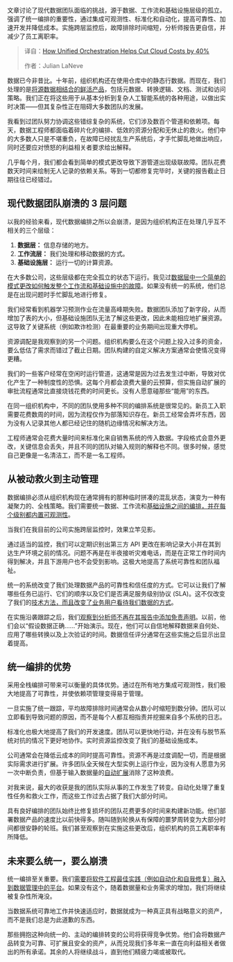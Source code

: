 <!--
title: 统一编排助您节省40%云成本
cover: https://cdn.thenewstack.io/media/2025/07/9d6f57a0-farzad-p-xsl33wxyc-unsplash-scaled.jpg
summary: 文章讨论了现代数据团队面临的挑战，源于数据、工作流和基础设施层级的孤立。强调了统一编排的重要性，通过集成可观测性、标准化和自动化，提高可靠性、加速开发并降低成本。实施跨层监控后，故障排除时间缩短，分析师报告更自信，并减少了员工离职率。
-->

文章讨论了现代数据团队面临的挑战，源于数据、工作流和基础设施层级的孤立。强调了统一编排的重要性，通过集成可观测性、标准化和自动化，提高可靠性、加速开发并降低成本。实施跨层监控后，故障排除时间缩短，分析师报告更自信，并减少了员工离职率。

> 译自：[How Unified Orchestration Helps Cut Cloud Costs by 40%](https://thenewstack.io/unified-orchestration-cuts-cloud-costs-40/)
> 
> 作者：Julian LaNeve

数据已今非昔比。十年前，组织机构还在使用仓库中的静态行数据。而现在，我们处理的是[将源数据相结合的鲜活产品](https://thenewstack.io/live-data-is-rapidly-reshaping-product-development-practices/)，包括元数据、转换逻辑、文档、测试和访问策略。我们正在将这些用于从基本分析到复杂人工智能系统的各种用途，以做出实时决策——但其复杂性正在阻碍大多数团队的发展。

我看到过团队努力协调这些错综复杂的系统，它们涉及数百个管道和依赖项。每天，数据工程师都面临着碎片化的编排、低效的资源分配和无休止的救火。他们中的大多数人只是不堪重负，在故障已经扰乱生产系统后，才手忙脚乱地做出响应，同时还要应对愤怒的利益相关者要求给出解释。

几乎每个月，我们都会看到简单的模式更改导致下游管道出现级联故障。团队花费数天时间来绘制无人记录的依赖关系。等到一切都修复完毕时，关键的报告截止日期往往已经错过。

## 现代数据团队崩溃的 3 层问题

以我的经验来看，现代数据编排之所以会崩溃，是因为组织机构正在处理几乎互不相关的三个层级：

1. **数据层：** 信息存储的地方。
2. **工作流层：** 我们处理和移动数据的方式。
3. **基础设施层：** 运行一切的计算资源。

在大多数公司，这些层级都在完全孤立的状态下运行。我见过[数据层中一个简单的模式更改如何触发整个工作流和基础设施中的故障](https://thenewstack.io/getting-started-with-infrastructure-monitoring/)。如果没有统一的系统，他们总是在出现问题时手忙脚乱地进行修复。

我们经常看到机器学习预测作业在流量高峰期失败。数据团队添加了新字段，从而增加了表的大小，但基础设施团队无法了解这些更改，因此未能相应地扩展资源。这导致了关键系统（例如欺诈检测）在最重要的业务期间出现重大停机。

资源调配是我观察到的另一个问题。组织机构要么在这个问题上投入过多的资金，要么低估了需求而错过了截止日期。团队构建的自定义解决方案通常会使情况变得更糟。

我们的一些客户经常在空闲时运行管道，这通常是因为过去发生过中断，导致对优化产生了一种制度性的恐惧。这每个月都会浪费大量的云预算，但实施自动扩展的审批流程通常比直接烧钱花费的时间更长。没有人愿意碰那些“能用”的东西。

在同一组织机构中，不同的团队使用多种不同的编排系统是很常见的。新员工入职需要花费数周的时间，因为流程仅作为部落知识存在。新员工经常会弄坏东西，因为没有人记录其他人都已经记住的随机边缘情况和解决方法。

工程师通常会花费大量时间来标准化来自销售系统的传入数据。字段格式会意外更改，关键信息会丢失，并且不同的团队对输入规则的解释也不同。很多时候，感觉自己更像是一名清洁工，而不是一名工程师。

## 从被动救火到主动管理

数据编排必须从组织机构现在通常拥有的那种临时拼凑的混乱状态，演变为一种有凝聚力的、全栈策略。我们需要统一数据、工作流和[基础设施之间的编排，并在每个级别都内置可观测性](https://thenewstack.io/explainable-ai-needs-explainable-infrastructure/)。

当我们在我目前的公司实施跨层监控时，效果立竿见影。

通过适当的监控，我们可以定期识别出第三方 API 更改在影响记录大小并在其到达生产环境之前的情况。问题不再是在半夜接听灾难电话，而是在正常工作时间内得到解决，并且下游用户也不会受到影响。这极大地提高了系统可靠性和团队福祉。

统一的系统改变了我们处理数据产品的可靠性和信任度的方式。它可以让我们了解哪些任务已运行、它们的顺序以及它们是否满足服务级别协议 (SLA)。这不仅改变了我们的[技术方法，而且改变了业务用户看待我们数据的方式](https://thenewstack.io/whos-the-bigger-villain-data-debt-vs-technical-debt/)。

在实施沿袭跟踪之后，我们[观察到分析师不再在其报告中添加免责声明](https://thenewstack.io/trend-report-merging-observability-and-it-service-management/)。以前，他们会以“假设数据正确……”开始演示。现在，他们可以自信地解释数据来自何处、应用了哪些转换以及上次验证的时间。数据信任评分通常在这些实施之后显示出显着提高。

## 统一编排的优势

采用全栈编排可带来可以衡量的具体优势。通过在所有地方集成可观测性，我们极大地提高了可靠性，并使依赖项管理变得易于管理。

一旦实施了统一跟踪，平均故障排除时间通常会从数小时缩短到数分钟。团队可以立即看到导致问题的原因，而不是每个人都互相指责并挖掘来自多个系统的日志。

标准化也极大地提高了我们的开发速度。团队可以更快地行动，并在没有与脱节系统对抗的情况下更好地协作。实时资源监控改变了我们的基础设施成本。

公司通常会在降低云成本的同时提高可靠性。资源不再是过度调配一切，而是根据实际需求进行扩展。许多团队全天候在大型实例上运行作业，因为没有人愿意为另一次中断负责，但基于输入数据量的[自动扩展](https://thenewstack.io/five-strategies-for-securing-and-scaling-streaming-data-in-the-ai-era/)消除了这种浪费。

对我来说，最大的收获是我的团队实际从事的工作发生了转变。自动化处理了重复性任务和救火工作，而这些工作过去占据了我们大部分时间。

具有良好编排的团队始终比修复损坏的团队花费更多的时间来构建新功能。他们部署数据产品的速度比以前快得多。随叫随到轮换从有保障的噩梦周转变为大部分时间都很安静的轮班。我们甚至观察到在实施这些更改后，组织机构的员工离职率有所降低。

## **未来要么统一，要么崩溃**

统一编排至关重要。我们[需要将软件工程最佳实践（例如自动化和自我修复）融入到数据管理中的平台](https://thenewstack.io/port-platform-engineering-can-be-the-first-step-in-system-automation/)。如果没有这个，随着数据量和业务需求的增加，我们将继续被复杂性所淹没。

当数据系统可靠地工作并快速适应时，数据就成为一种真正具有战略意义的资产，而不是我们总是为此道歉的东西。

那些拥抱这种向统一的、主动的编排转变的公司将获得竞争优势。他们会将数据产品转变为可靠、可扩展且安全的资产，从而兑现我们多年来一直在向利益相关者做出的所有承诺。其余的人将继续战斗，直到他们精疲力竭或被取代。